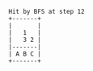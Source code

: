     Hit by BFS at step 12
    +-------+
    |       |
    |   1   |
    |   3 2 |
    |-------|
    | A B C |
    +-------+